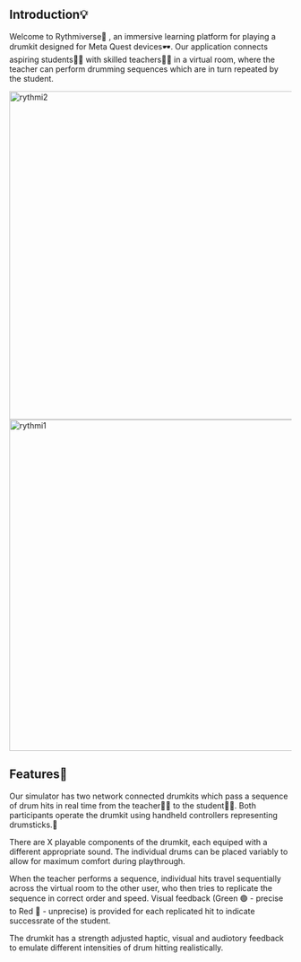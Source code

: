 ## Introduction💡 

Welcome to Rythmiverse🥁 , an immersive learning platform for playing a drumkit designed for Meta Quest devices🕶️. Our application connects aspiring students🧑‍🎓 with skilled teachers🧑‍🏫 in a virtual room, where the teacher can perform drumming sequences which are in turn repeated by the student. 


<img width="585" alt="rythmi2" src="https://github.com/user-attachments/assets/6e0dff7d-7004-4b57-9ac7-2bf8cc0c0aae">
<img width="590" alt="rythmi1" src="https://github.com/user-attachments/assets/d34c6101-1abd-4413-b8e2-036a39b4d80b">

## Features🌟
Our simulator has two network connected drumkits which pass a sequence of drum hits in real time from the teacher🧑‍🏫 to the student🧑‍🎓. Both participants operate the drumkit using handheld controllers representing drumsticks.🥁 

There are X playable components of the drumkit, each equiped with a different appropriate sound. The individual drums can be placed variably to allow for maximum comfort during playthrough. 

When the teacher performs a sequence, individual hits travel sequentially across the virtual room to the other user, who then tries to replicate the sequence in correct order and speed. Visual feedback (Green 🟢 - precise to Red 🔴 - unprecise) is provided for each replicated hit to indicate successrate of the student.  

The drumkit has a strength adjusted haptic, visual and audiotory feedback to emulate different intensities of drum hitting realistically.
